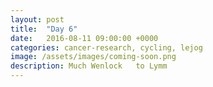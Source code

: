 ```yaml
---
layout: post
title:  "Day 6"
date:   2016-08-11 09:00:00 +0000
categories: cancer-research, cycling, lejog
image: /assets/images/coming-soon.png
description: Much Wenlock	to Lymm
---
```

